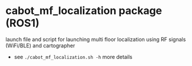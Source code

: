 # cabot_mf_localization package (ROS1)

launch file and script for launching multi floor localization using RF signals (WiFi/BLE) and cartographer

- see `./cabot_mf_localization.sh -h` more details
